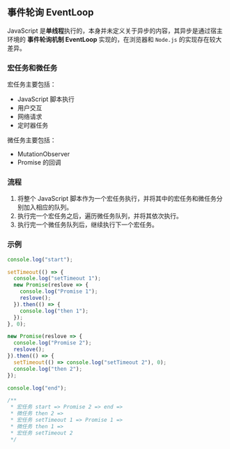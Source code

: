 ## 事件轮询 EventLoop

JavaScript 是**单线程**执行的，本身并未定义关于异步的内容，其异步是通过宿主环境的 **事件轮询机制 EventLoop** 实现的，在浏览器和 `Node.js` 的实现存在较大差异。

### 宏任务和微任务

宏任务主要包括：

- JavaScript 脚本执行
- 用户交互
- 网络请求
- 定时器任务

微任务主要包括：

- MutationObserver
- Promise 的回调

### 流程

1. 将整个 JavaScript 脚本作为一个宏任务执行，并将其中的宏任务和微任务分别加入相应的队列。
2. 执行完一个宏任务之后，遍历微任务队列，并将其依次执行。
3. 执行完一个微任务队列后，继续执行下一个宏任务。

### 示例

```js
console.log("start");

setTimeout(() => {
  console.log("setTimeout 1");
  new Promise(reslove => {
    console.log("Promise 1");
    reslove();
  }).then(() => {
    console.log("then 1");
  });
}, 0);

new Promise(reslove => {
  console.log("Promise 2");
  reslove();
}).then(() => {
  setTimeout(() => console.log("setTimeout 2"), 0);
  console.log("then 2");
});

console.log("end");

/**
 * 宏任务 start => Promise 2 => end =>
 * 微任务 then 2 =>
 * 宏任务 setTimeout 1 => Promise 1 =>
 * 微任务 then 1 =>
 * 宏任务 setTimeout 2
 */
```
